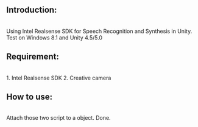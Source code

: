 <h2>Introduction:</h2>
<br>
Using Intel Realsense SDK for Speech Recognition and Synthesis in Unity. Test on Windows 8.1 and Unity 4.5/5.0
<br>
<h2>Requirement:</h2>
<br>
1. Intel Realsense SDK
2. Creative camera
<br>
<h2>How to use:</h2>
<br>
Attach those two script to a object. Done.
